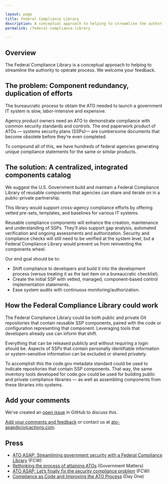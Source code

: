 ```yaml
---

layout: page
title: Federal Compliance Library
description: A conceptual approach to helping to streamline the authority to operate process.
permalink: /federal-compliance-library

---
```


## Overview

The Federal Compliance Library is a conceptual approach to helping to streamline the authority to operate process. We welcome your feedback.

## The problem: Component redundancy, duplication of efforts

The bureaucratic process to obtain the ATO needed to launch a government IT system is slow, labor-intensive and expensive.

Agency product owners need an ATO to demonstrate compliance with common security standards and controls. The end paperwork product of ATOs — systems security plans (SSPs)— are cumbersome documents that become obsolete before they’re even completed.

To compound all of this, we have hundreds of federal agencies generating unique compliance statements for the same or similar products.

## The solution: A centralized, integrated components catalog

We suggest the U.S. Government build and maintain a Federal Compliance Library of reusable components that agencies can share and iterate on in a public-private partnership. 

This library would support cross-agency compliance efforts by offering vetted pre-sets, templates, and baselines for various IT systems.

Reusable compliance components will enhance the creation, maintenance and understanding of SSPs. They’ll also support gap analysis, automated verification and ongoing assessments and authorization. Security and compliance checks will still need to be verified at the system level, but a Federal Compliance Library would prevent us from reinventing the components wheel.

Our end goal should be to:

* Shift compliance to developers and build it into the development process (versus treating it as the last item on a bureaucratic checklist).
* Create the initial SSP with vetted, managed, component-based control implementation statements.
* Ease system audits with continuous monitoring/authorization.

## How the Federal Compliance Library could work

The Federal Compliance Library could be both public and private Git repositories that contain reusable SSP components, paired with the code or configuration representing that component. Leveraging tools that developers already use can inform that shift.

Everything that can be released publicly and without requiring a login should be. Aspects of SSPs that contain personally identifiable information or system-sensitive information can be excluded or shared privately.

To accomplish this the code.gov metadata standard could be used to indicate repositories that contain SSP components. That way, the same inventory tools developed for code.gov could be used for building public and private compliance libraries — as well as assembling components from these libraries into systems.

## Add your comments

We've created an [open issue](https://github.com/ATO-ASAP/website/issues/25) in GitHub to discuss this.

[Add your comments and feedback](https://github.com/ATO-ASAP/website/issues/25) or contact us at ato-asap@civicactions.com.

## Press

* [ATO ASAP: Streamlining government security with a Federal Compliance Library](https://fcw.com/articles/2021/03/22/comment-lazzeri-ato-asap.aspx) (FCW)
* [Rethinking the process of attaining ATOs](https://govmatters.tv/rethinking-the-process-of-attaining-atos/) (Government Matters)
* [ATO ASAP: Let’s finally fix the security compliance problem](https://fcw.com/articles/2021/02/04/comment-lazzeri-automate-ato.aspx) (FCW)
* [Compliance as Code and Improving the ATO Process](https://www.dayoneproject.org/post/compliance-as-code-and-improving-the-ato-process) (Day One)

